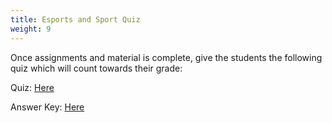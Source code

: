 ```yaml
---
title: Esports and Sport Quiz
weight: 9
---
```

O﻿nce assignments and material is complete, give the students the following quiz which will count towards their grade:

Quiz: [Here](https://drive.google.com/file/d/1pZU1n6Fj1x9jke0QaEaAnEthYBnQh3p3/view?usp=sharing)

A﻿nswer Key: [Here](https://drive.google.com/file/d/17hUbY-ark_1wPh52FHdwj6PLjxwMuz9O/view?usp=sharing)